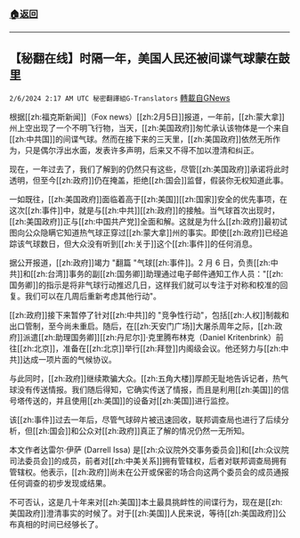 ###  [:house:返回](README.md)
---


## 【秘翻在线】时隔一年，美国人民还被间谍气球蒙在鼓里
`2/6/2024 2:17 AM UTC 秘密翻譯組G-Translators` [轉載自GNews](https://gnews.org/articles/2284517)

根据[[zh:福克斯新闻]]（Fox news）[[zh:2月5日]]报道，一年前，[[zh:蒙大拿]]州上空出现了一个不明飞行物，当天，[[zh:美国政府]]匆忙承认该物体是一个来自[[zh:中共国]]的间谍气球。然而在接下来的三天里，[[zh:美国政府]]依然无所作为，只是偶尔浮出水面，发表许多声明，后来又不得不加以澄清和纠正。

现在，一年过去了，我们了解到的仍然只有这些，尽管[[zh:美国政府]]承诺将此时透明，但至今[[zh:政府]]仍在掩盖，拒绝[[zh:国会]]监督，假装你无权知道此事。

一如既往，[[zh:美国政府]]面临着高于[[zh:美国]][[zh:国家]]安全的优先事项，在这次[[zh:事件]]中，就是与[[zh:中共]][[zh:政府]]的接触。当气球首次出现时，[[zh:美国政府]]正与[[zh:中国共产党]]全面和解。这就是为什么[[zh:政府]]最初试图向公众隐瞒它知道热气球正穿过[[zh:蒙大拿]]州的事实。即使[[zh:政府]]已经追踪该气球数日，但大众没有听到[[zh:关于]]这个[[zh:事件]]的任何消息。

据公开报道，[[zh:政府]]竭力 "翻篇 "气球[[zh:事件]]。2 月 6 日，负责[[zh:中共]]和[[zh:台湾]]事务的副[[zh:国务卿]]助理通过电子邮件通知工作人员："[[zh:国务卿]]的指示是将非气球行动推迟几日，这样我们就可以专注于对称和校准的回复。我们可以在几周后重新考虑其他行动"。

[[zh:政府]]接下来暂停了针对[[zh:中共]]的 "竞争性行动"，包括[[zh:人权]]制裁和出口管制，至今尚未重启。随后，在[[zh:天安门广场]]大屠杀周年之际，[[zh:政府]]派遣[[zh:助理国务卿]][[zh:丹尼尔]]·克里腾布林克（Daniel Kritenbrink）前往[[zh:北京]]，准备在[[zh:北京]]举行[[zh:拜登]]内阁级会议。他还努力与[[zh:中共]]达成一项片面的气候协议。

与此同时，[[zh:政府]]继续欺骗大众。[[zh:五角大楼]]厚颜无耻地告诉记者，热气球没有传送情报。我们随后得知，它确实传送了情报，而且是利用[[zh:美国]]的信号塔传送的，并且使用[[zh:美国]]的设备对[[zh:美国]]进行监控。

该[[zh:事件]]过去一年后，尽管气球碎片被迅速回收，联邦调查局也进行了后续分析，但[[zh:国会]]和公众对[[zh:政府]]真正了解的情况仍然一无所知。

本文作者达雷尔·伊萨 (Darrell Issa) 是[[zh:众议院外交事务委员会]]和[[zh:众议院司法委员会]]的成员，前者对[[zh:中美关系]]拥有管辖权，后者对联邦调查局拥有管辖权。他表示，[[zh:政府]]尚未在公开或保密的场合向这两个委员会的成员通报任何调查的初步发现或结果。

不可否认，这是几十年来对[[zh:美国]]本土最具挑衅性的间谍行为，现在是[[zh:美国政府]]澄清事实的时候了。对于[[zh:美国]]人民来说，等待[[zh:美国政府]]公布真相的时间已经够长了。
